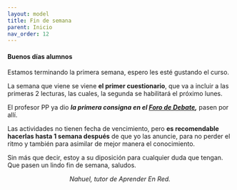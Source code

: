 ```yaml
---
layout: model
title: Fin de semana
parent: Inicio
nav_order: 12
---
```

<h4><b>Buenos días alumnos</b></h4>
<p>Estamos terminando la primera semana, espero les esté gustando el curso.</p>
<p>La semana que viene se viene <b>el primer cuestionario</b>, que va a incluir a las primeras 2 lecturas, las cuales, la segunda se habilitará el próximo lunes.</p>
<p>El profesor PP ya dio <b><i>la primera consigna en el <a href="F1" target="_blank" rel="noreferrer noopener">Foro de Debate</a>,</i></b> pasen por allí.</p>
<p>Las actividades no tienen fecha de vencimiento, pero <b>es recomendable hacerlas hasta 1 semana después</b> de que yo las anuncie, para no perder el ritmo y también para asimilar de mejor manera el conocimiento.</p>
<p>Sin más que decir, estoy a su diposición para cualquier duda que tengan. Que pasen un lindo fin de semana, saludos.</p>
<p style="text-align:center;"><i>Nahuel, tutor de Aprender En Red.</i></p>
